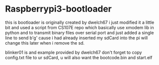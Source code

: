 # Raspberrypi3-bootloader

this is bootloader is originally created by dwelch67 i just modified it a little bit and used a script from CS107E repo which basically use xmodem lib in python and to transmit binary files over serial port and just added a single line to send b'g' cause i had already inserted my sdCard into the pi will change this later when i remove the sd.

blinker01 is and example provided by dwelch67
don't forget to copy config.txt file to ur sdCard, u will also want the bootcode.bin and start.elf

